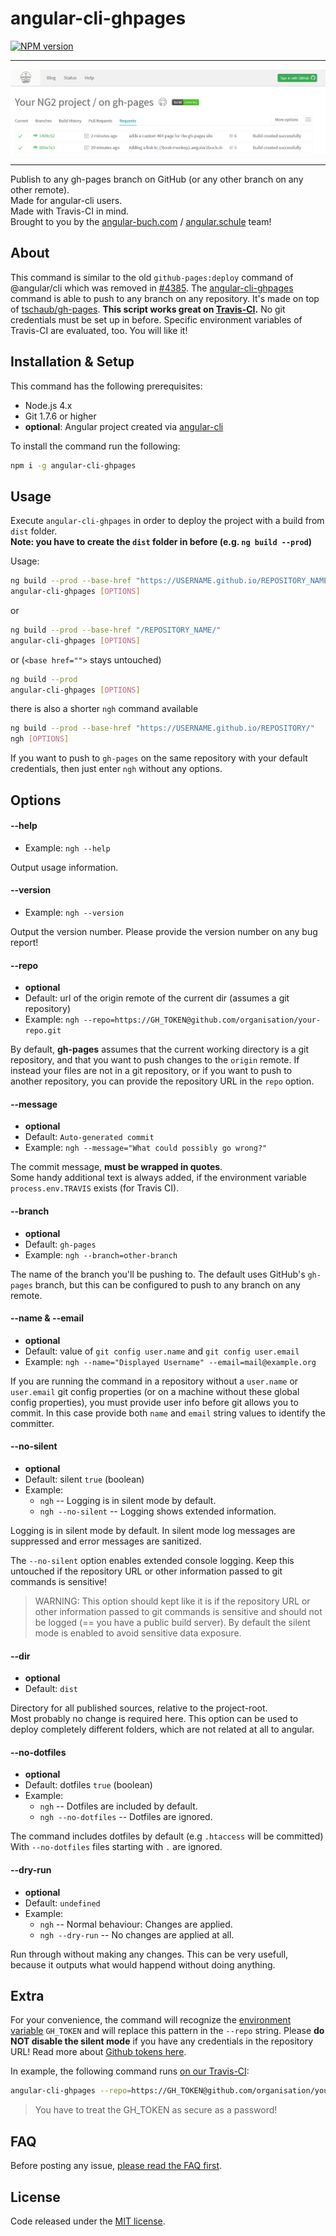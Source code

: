 # angular-cli-ghpages
[![NPM version][npm-image]][npm-url]

<hr>

![Screenshot](screenshot-travis.png)

<hr>

Publish to any gh-pages branch on GitHub (or any other branch on any other remote).  
Made for angular-cli users.  
Made with Travis-CI in mind.  
Brought to you by the [angular-buch.com](https://angular-buch.com/) / [angular.schule](https://angular.schule/) team! 

## About

This command is similar to the old `github-pages:deploy` command of @angular/cli which was removed in [#4385](https://github.com/angular/angular-cli/pull/4385).
The [angular-cli-ghpages](https://github.com/angular-buch/angular-cli-ghpages) command is able to push to any branch on any repository. It's made on top of [tschaub/gh-pages](https://github.com/tschaub/gh-pages).
**This script works great on [Travis-CI](https://travis-ci.org/).** No git credentials must be set up in before. Specific environment variables of Travis-CI are evaluated, too. You will like it!


## Installation & Setup

This command has the following prerequisites:

- Node.js 4.x
- Git 1.7.6 or higher
- __optional__: Angular project created via [angular-cli](https://github.com/angular/angular-cli)

To install the command run the following:

```bash
npm i -g angular-cli-ghpages
```

## Usage

Execute `angular-cli-ghpages` in order to deploy the project with a build from `dist` folder.  
__Note: you have to create the  `dist` folder in before (e.g. `ng build --prod`)__

Usage:

```bash
ng build --prod --base-href "https://USERNAME.github.io/REPOSITORY_NAME/"
angular-cli-ghpages [OPTIONS]
```

or

```bash
ng build --prod --base-href "/REPOSITORY_NAME/"
angular-cli-ghpages [OPTIONS]
```

or (`<base href="">` stays untouched)

```bash
ng build --prod
angular-cli-ghpages [OPTIONS]
```

there is also a shorter `ngh` command available

```bash
ng build --prod --base-href "https://USERNAME.github.io/REPOSITORY/"
ngh [OPTIONS]
```

If you want to push to `gh-pages` on the same repository with your default credentials, then just enter `ngh` without any options.

## Options


#### <a id="help">--help</a>
 * Example: `ngh --help`

Output usage information.


#### <a id="version">--version</a>
 * Example: `ngh --version`

Output the version number. Please provide the version number on any bug report!


#### <a id="repo">--repo</a>
 * __optional__
 * Default: url of the origin remote of the current dir (assumes a git repository)
 * Example: `ngh --repo=https://GH_TOKEN@github.com/organisation/your-repo.git`

By default, __gh-pages__ assumes that the current working directory is a git repository,
and that you want to push changes to the `origin` remote.
If instead your files are not in a git repository, or if you want to push to another repository,
you can provide the repository URL in the `repo` option.


#### <a id="message">--message</a>
 * __optional__
 * Default: `Auto-generated commit`
 * Example: `ngh --message="What could possibly go wrong?"`

The commit message, __must be wrapped in quotes__.  
Some handy additional text is always added,
if the environment variable `process.env.TRAVIS` exists (for Travis CI).


#### <a id="branch">--branch</a>
 * __optional__
 * Default: `gh-pages`
 * Example: `ngh --branch=other-branch`
 
The name of the branch you'll be pushing to.
The default uses GitHub's `gh-pages` branch,
but this can be configured to push to any branch on any remote.


#### <a id="name">--name & --email</a>
 * __optional__
 * Default: value of `git config user.name` and `git config user.email`
 * Example: `ngh --name="Displayed Username" --email=mail@example.org`

If you are running the command in a repository without a `user.name` or `user.email` git config properties
(or on a machine without these global config properties),
you must provide user info before git allows you to commit.
In this case provide both `name` and `email` string values to identify the committer.


#### <a id="no-silent">--no-silent</a>
 * __optional__
 * Default: silent `true` (boolean)
 * Example:
    * `ngh` -- Logging is in silent mode by default.
    * `ngh --no-silent` -- Logging shows extended information.

Logging is in silent mode by default.
In silent mode log messages are suppressed and error messages are sanitized.

The `--no-silent` option enables extended console logging.
Keep this untouched if the repository URL or other information passed to git commands is sensitive!

> WARNING: This option should kept like it is if the repository URL or other information passed to git commands is sensitive and should not be logged (== you have a public build server). By default the silent mode is enabled to avoid sensitive data exposure.


#### <a id="dir">--dir</a>
 * __optional__
 * Default: `dist`

Directory for all published sources, relative to the project-root.  
Most probably no change is required here.
This option can be used to deploy completely different folders,
which are not related at all to angular.



#### <a id="no-dotfiles">--no-dotfiles</a>
 * __optional__
 * Default: dotfiles `true` (boolean)
 * Example:
    * `ngh` -- Dotfiles are included by default.
    * `ngh --no-dotfiles` -- Dotfiles are ignored.

The command includes dotfiles by default (e.g `.htaccess` will be committed)
With `--no-dotfiles` files starting with `.` are ignored.



#### <a id="dry-run">--dry-run</a>
 * __optional__
 * Default: `undefined`
 * Example:
    * `ngh` -- Normal behaviour: Changes are applied.
    * `ngh --dry-run` -- No changes are applied at all.

Run through without making any changes. This can be very usefull, because it outputs what would happend without doing anything.

## Extra

For your convenience, the command will recognize the [environment variable](https://docs.travis-ci.com/user/environment-variables/#Defining-Variables-in-Repository-Settings) `GH_TOKEN` and will replace this pattern in the `--repo` string. Please __do NOT disable the silent mode__ if you have any credentials in the repository URL! Read more about [Github tokens here](https://help.github.com/articles/creating-an-access-token-for-command-line-use/).

In example, the following command runs [on our Travis-CI](https://travis-ci.org/angular-buch/book-monkey2):

```bash
angular-cli-ghpages --repo=https://GH_TOKEN@github.com/organisation/your-repo.git --name="Displayed Username" --email=mail@example.org
```
> You have to treat the GH_TOKEN as secure as a password!

## FAQ

Before posting any issue, [please read the FAQ first](https://github.com/angular-buch/angular-cli-ghpages/wiki/FAQ).

## License
Code released under the [MIT license](https://opensource.org/licenses/MIT).

[npm-url]: https://www.npmjs.com/package/angular-cli-ghpages
[npm-image]: https://badge.fury.io/js/angular-cli-ghpages.svg
